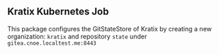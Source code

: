 ## Kratix Kubernetes Job

This package configures the GitStateStore of Kratix by creating a new organization: `kratix` and repository `state` under `gitea.cnoe.localtest.me:8443`